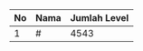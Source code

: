 | No | Nama            | Jumlah Level |
|----|-----------------|--------------|
| 1  | #    |    4543        |
